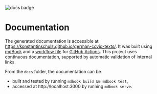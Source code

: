 ![docs badge](https://github.com/konstantinschulz/german-covid-texts/actions/workflows/docs.yml/badge.svg)

# Documentation
The generated documentation is accessible at https://konstantinschulz.github.io/german-covid-texts/. It was built using [mdBook](https://github.com/rust-lang/mdBook) and a [workflow file](.github/workflows/docs.yml) for [GitHub Actions](https://github.com/features/actions). This project uses continuous documentation, supported by automatic validation of internal links. 

From the `docs` folder, the documentation can be 
- built and tested by running `mdbook build && mdbook test`,
- accessed at http://localhost:3000 by running `mdbook serve`.
